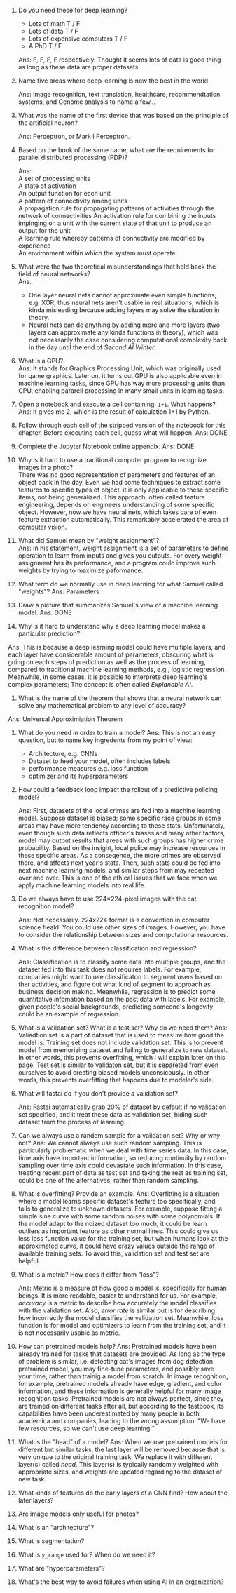 1. Do you need these for deep learning?  

   - Lots of math T / F
   - Lots of data T / F
   - Lots of expensive computers T / F
   - A PhD T / F  

   Ans: F, F, F, F respectively. Thought it seems lots of data is good thing as long as these data are proper datasets.
   
1. Name five areas where deep learning is now the best in the world.  

   Ans: Image recognition, text translation, healthcare, recommendtation systems, and Genome analysis to name a few...

1. What was the name of the first device that was based on the principle of the artificial neuron?  
   
   Ans: Perceptron, or Mark I Perceptron.

1. Based on the book of the same name, what are the requirements for parallel distributed processing (PDP)?
   
   Ans:  
   A set of processing units  
   A state of activation  
   An output function for each unit  
   A pattern of connectivity among units  
   A propagation rule for propagating patterns of activities through the network of connectivities
   An activation rule for combining the inputs impinging on a unit with the current state of that unit to produce an output for the unit  
   A learning rule whereby patterns of connectivity are modified by experience  
   An environment within which the system must operate  


1. What were the two theoretical misunderstandings that held back the field of neural networks?  
   Ans:  
   - One layer neural nets cannot approximate even simple functions, e.g. XOR, thus neural nets aren't usable in real situations, which is kinda misleading because adding layers may solve the situation in theory.    
   - Neural nets can do anything by adding more and more layers (two layers can approximate any kinda functions in theory), which was not necessarily the case considering computational complexity back in the day until the end of *Second AI Winter*.  

1. What is a GPU?  
   Ans:
   It stands for Graphics Processing Unit, which was originally used for game graphics. Later on, it turns out GPU is also applicable even in machine learning tasks, since GPU has way more processing units than CPU, enabling pararell processing in many small units in learning tasks.

1. Open a notebook and execute a cell containing: `1+1`. What happens?
   Ans: It gives me 2, which is the result of calculation 1+1 by Python.  

1. Follow through each cell of the stripped version of the notebook for this chapter. Before executing each cell, guess what will happen.
   Ans: DONE
1. Complete the Jupyter Notebook online appendix.
   Ans: DONE  
1. Why is it hard to use a traditional computer program to recognize images in a photo?  
   There was no good representation of parameters and features of an object back in the day. Even we had some techniques to extract some features to specific types of object, it is only applicable to these specific items, not being generalized. This approach,  often called feature engineering, depends on engineers understanding of some specific object. However, now we have neural nets, which takes care of even feature extraction automatically. This remarkably accelerated the area of computer vision.

1. What did Samuel mean by "weight assignment"?  
   Ans: In his statement, weight assignment is a set of parameters to define operation to learn from inputs and gives you outputs. For every weight assignment has its performance, and a program could improve such weights by trying to maximize paformance.

1. What term do we normally use in deep learning for what Samuel called "weights"?
   Ans: Parameters  

1. Draw a picture that summarizes Samuel's view of a machine learning model.
   Ans: DONE

1. Why is it hard to understand why a deep learning model makes a particular prediction?

  Ans: This is because a deep learning model could have multiple layers, and each layer have considerable amount of parameters, obscuring what is going on each steps of prediction as well as the process of learning, compared to traditional machine learning methods, e.g., logistic regression. Meanwhile, in some cases, it is possible to interprete deep learning's complex parameters; The concept is often called *Explanable AI*.

1. What is the name of the theorem that shows that a neural network can solve any mathematical problem to any level of accuracy?

  Ans:  Universal Approximiation Theorem

1. What do you need in order to train a model?
   Ans:
   This is not an easy question, but to name key ingredents from my point of view:
   - Architecture, e.g. CNNs
   - Dataset to feed your model, often includes labels 
   - performance measures e.g. loss function
   - optimizer and its hyperparameters

1. How could a feedback loop impact the rollout of a predictive policing model?

   Ans:
   First, datasets of the local crimes are fed into a machine learning model. Suppose dataset is biased; some specific race groups in some areas may have more tendency according to these stats. Unfortunately, even though such data reflects officer's biases and many other factors, model may output results that areas with such groups has higher crime probability. Based on the insight, local police may increase resources in these specific areas. As a conseqence, the more crimes are observed there, and affects next year's stats. Then, such stats could be fed into next machine learning models, and similar steps from may repeated over and over. This is one of the ethical issues that we face when we apply machine learning models into real life.

1. Do we always have to use 224×224-pixel images with the cat recognition model?

   Ans:
   Not necessarily. 224x224 format is a convention in computer science fieald. You could use other sizes of images. However, you have to consider the relationship between sizes and computational resources.

1. What is the difference between classification and regression?

   Ans:
   Classification is to classify some data into multiple groups, and the dataset fed into this task does not requires labels. For example, companies might want to use classificaton to segment users based on ther activities, and figure out what kind of segment to approach as business decision making.
   Meanwhile, regression is to predict some quantitative infomation based on the past data with labels. For example, given people's social backgrounds, predicting someone's longevity could be an example of regression.
1. What is a validation set? What is a test set? Why do we need them?
   Ans:
   Valiadtion set is a part of dataset that is used to measure how good the model is. Training set does not include validation set. This is to prevent model from memorizing dataset and failing to generalize to new dataset. In other words, this prevents overfitting, which I will explain later on this page.
   Test set is similar to validaton set, but it is separeted from even ourselves to avoid creating biased models unconsicously. In other words, this prevents overfitting that happens due to modeler's side.

1. What will fastai do if you don't provide a validation set?

   Ans: Fastai automatically grab 20% of dataset by default if no validation set specified, and it treat these data as validation set, hiding such dataset from the process of learning.

1. Can we always use a random sample for a validation set? Why or why not?
   Ans:
   We cannot always use such random sampling. This is particularly problematic when we deal with time series data. In this case, time axis have important imformation, so reducing continuity by random sampling over time axis could devastate such information. In this case, treating recent part of data as test set and taking the rest as training set, could be one of the alternatives, rather than random sampling. 
1. What is overfitting? Provide an example.
   Ans:
   Overfitting is a situation where a model learns specific dataset's feature too specifically, and fails to generalize to unknown datasets. For example, suppose fitting a simple sine curve with some random noises with some polynomials. If the model adapt to the noized dataset too much, it could be learn outliers as important feature as other normal lines. This could give us less loss function value for the training set, but when humans look at the approximated curve, it could have crazy values outside the range of available training sets. To avoid this, validation set and test set are helpful. 

1. What is a metric? How does it differ from "loss"?

   Ans: Metric is a measure of how good a model is, specifically for human beings. It is more readable, easier to understand for us. For example, *accuracy* is a metric to describe how accurately the model classifies with the validation set. Also, *error rate* is similar but is for describing how incorrectly the model classifies the validation set. Meanwhile, loss function is for model and optimizers to learn from the training set, and it is not necessarily usable as metric.  

1. How can pretrained models help?
   Ans: Pretrained models have been already trained for tasks that datasets are provided. As long as the type of problem is similar, i.e. detecting cat's images from dog detection pretrained model, you may fine-tune parameters, and possibly save your time, rather than trainig a model from scratch. In image recognition, for example, pretrained models already have edge, gradient, and color information, and these information is generally helpful for many image recognition tasks.  Pretrained models are not always perfect, since they are trained on different tasks after all, but according to the fastbook, its capabilities have been underestimated by many people in both academica and companies, leading to the wrong assumption: "We have few resources, so we can't use deep learning!"

1. What is the "head" of a model?
   Ans:  When we use pretrained models for different but similar tasks, the last layer will be removed because that is very unique to the original training task. We replace it with different layer(s) called *head*. This layer(s) is typically randomly weighted with appropriate sizes, and weights are updated regarding to the dataset of new task.
   
1. What kinds of features do the early layers of a CNN find? How about the later layers?
1. Are image models only useful for photos?
1. What is an "architecture"?
1. What is segmentation?
1. What is `y_range` used for? When do we need it?
1. What are "hyperparameters"?
1. What's the best way to avoid failures when using AI in an organization?